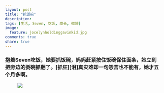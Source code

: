 ```yaml
---
layout: post
title: "抓饭碗"
description: 
tags: [生活, Seven, 吃饭, 成长, 微博]
image:
  feature: jocelynholdinggavinkid.jpg
comments: true
share: true
---
```


### 抱着Seven吃饭，她要抓饭碗，妈妈赶紧按住饭碗保住面条，她立刻把旁边的粥碗抓翻了。[抓狂][泪]真灾难却一句怨言也不能有，她才五个月多啊。 ###


<figure>
  <a href="http://i.imgur.com/MBXe1nL.jpg">
  <img src="http://i.imgur.com/MBXe1nL.jpg">
  </a>
</figure>
